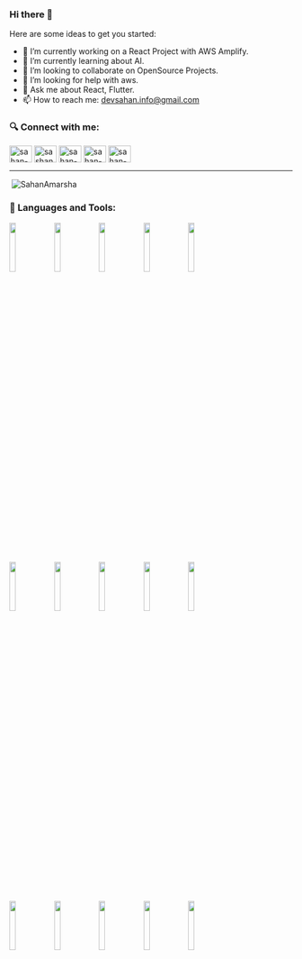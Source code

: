 ### Hi there 👋

Here are some ideas to get you started:

- 🔭 I’m currently working on a React Project with AWS Amplify.
- 🌱 I’m currently learning about AI.
- 👯 I’m looking to collaborate on OpenSource Projects.
- 🤔 I’m looking for help with aws.
- 💬 Ask me about React, Flutter.
- 📫 How to reach me: devsahan.info@gmail.com


<p align="left">
<h3 align="left">🔍 Connect with me:</h3>
<a href="https://www.linkedin.com/in/sahanamarsha" target="blank"><img align="center" src="https://cdn.jsdelivr.net/npm/simple-icons@3.0.1/icons/linkedin.svg" alt="sahan-amarsha linkedin" height="30" width="40" /></a>
<a href="https://stackoverflow.com/users/10573167" target="blank"><img align="center" src="https://cdn.jsdelivr.net/npm/simple-icons@3.0.1/icons/stackoverflow.svg" alt="sashan-amarsha stackoverflow" height="30" width="40" /></a>
<a href="https://www.facebook.com/sahanamarsha" target="blank"><img align="center" src="https://cdn.jsdelivr.net/npm/simple-icons@3.0.1/icons/facebook.svg" alt="sahan-amarsha facebook" height="30" width="40" /></a>
<a href="https://sahanamarsha.medium.com" target="blank"><img align="center" src="https://cdn.jsdelivr.net/npm/simple-icons@3.0.1/icons/medium.svg" alt="sahan-amarsha medium" height="30" width="40" /></a>
<a href="https://twitter.com/dev_sahan" target="blank"><img align="center" src="https://cdn.jsdelivr.net/npm/simple-icons@3.0.1/icons/twitter.svg" alt="sahan-amarsha twitter" height="30" width="40" /></a>
</p>

------------
<p>&nbsp;<img align="center" src="https://github-readme-stats.vercel.app/api?username=SahanAmarsha&show_icons=true" alt="SahanAmarsha" /></p>
<h3 align="left">🧰 Languages and Tools:</h3>

<p>
  <code><img width="15%" src="https://www.vectorlogo.zone/logos/javascript/javascript-ar21.svg"></code>
  <code><img width="15%" src="https://www.vectorlogo.zone/logos/typescriptlang/typescriptlang-ar21.svg"></code>
  <code><img width="15%" src="https://www.vectorlogo.zone/logos/w3_html5/w3_html5-ar21.svg"></code>  
  <code><img width="15%" src="https://www.vectorlogo.zone/logos/netlifyapp_watercss/netlifyapp_watercss-ar21.svg"></code> 
  <code><img width="15%" src="https://www.vectorlogo.zone/logos/getbootstrap/getbootstrap-ar21.svg"></code>  
  <br />
  <br/>
  <code><img width="15%" src="https://www.vectorlogo.zone/logos/java/java-ar21.svg"></code>
  <code><img width="15%" src="https://www.vectorlogo.zone/logos/reactjs/reactjs-ar21.svg"></code>
  <code><img width="15%" src="https://www.vectorlogo.zone/logos/nodejs/nodejs-ar21.svg"></code>
  <code><img width="15%" src="https://www.vectorlogo.zone/logos/unity3d/unity3d-ar21.svg"></code>
  <code><img width="15%" src="https://www.vectorlogo.zone/logos/flutterio/flutterio-ar21.svg"></code>
  <br />
  <br/>
  <code><img width="15%" src="https://www.vectorlogo.zone/logos/git-scm/git-scm-ar21.svg"></code>
  <code><img width="15%" src="https://www.vectorlogo.zone/logos/firebase/firebase-ar21.svg"></code>
  <code><img width="15%" src="https://www.vectorlogo.zone/logos/serverless/serverless-ar21.svg"></code>
  <code><img width="15%" src="https://www.vectorlogo.zone/logos/amazon_aws/amazon_aws-ar21.svg"></code>
  <code><img width="15%" src="https://www.vectorlogo.zone/logos/mongodb/mongodb-ar21.svg"></code>
  <br />
</p>

